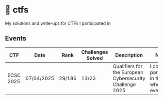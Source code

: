 # 🐉 ctfs

My solutions and write-ups for CTFs I participated in

## Events

| CTF       | Date       | Rank   | Challenges Solved | Description                                              | Notes                                      |
|-----------|------------|--------|-------------------|----------------------------------------------------------|--------------------------------------------|
| ECSC 2025 | 07/04/2025 | 29/186 | 13/23             | Qualifiers for the European Cybersecurity Challenge 2025 | I couldn’t participate in the whole event. |
